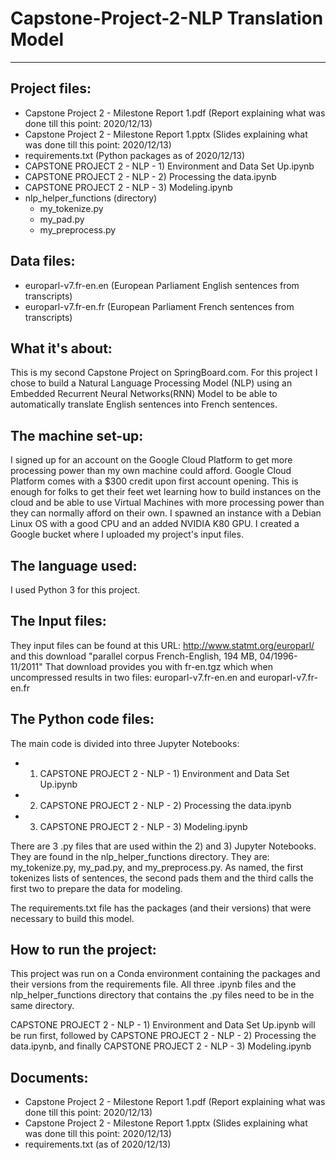 # Capstone-Project-2-NLP Translation Model
------------------------------------------

Project files:
-------------
* Capstone Project 2 - Milestone Report 1.pdf (Report explaining what was done till this point: 2020/12/13)
* Capstone Project 2 - Milestone Report 1.pptx (Slides explaining what was done till this point: 2020/12/13)
* requirements.txt (Python packages as of 2020/12/13)
* CAPSTONE PROJECT 2 - NLP - 1) Environment and Data Set Up.ipynb
* CAPSTONE PROJECT 2 - NLP - 2) Processing the data.ipynb
* CAPSTONE PROJECT 2 - NLP - 3) Modeling.ipynb
* nlp_helper_functions (directory)
  * my_tokenize.py
  * my_pad.py
  * my_preprocess.py
  
 Data files:
 ----------
 * europarl-v7.fr-en.en (European Parliament English sentences from transcripts)
 * europarl-v7.fr-en.fr (European Parliament French sentences from transcripts)

What it's about:
---------------
This is my second Capstone Project on SpringBoard.com. For this project I chose to build a Natural Language Processing Model (NLP) using an Embedded Recurrent Neural Networks(RNN) Model to be able to automatically translate English sentences into French sentences.


The machine set-up:
------------------
I signed up for an account on the Google Cloud Platform to get more processing power than my own machine could afford. Google Cloud Platform comes with a $300 credit upon first account opening. This is enough for folks to get their feet wet learning how to build instances on the cloud and be able to use Virtual Machines with more processing power than they can normally afford on their own. I spawned an instance with a Debian Linux OS with a good CPU and an added NVIDIA K80 GPU. I created a Google bucket where I uploaded my project's input files.


The language used:
-----------------
I used Python 3 for this project.


The Input files:
---------------
They input files can be found at this URL: http://www.statmt.org/europarl/ and this download "parallel corpus French-English, 194 MB, 04/1996-11/2011"
That download provides you with fr-en.tgz which when uncompressed results in two files: europarl-v7.fr-en.en and europarl-v7.fr-en.fr


The Python code files:
---------------------
The main code is divided into three Jupyter Notebooks: 
* 1) CAPSTONE PROJECT 2 - NLP - 1) Environment and Data Set Up.ipynb
* 2) CAPSTONE PROJECT 2 - NLP - 2) Processing the data.ipynb
* 3) CAPSTONE PROJECT 2 - NLP - 3) Modeling.ipynb
 
There are 3 .py files that are used within the 2) and 3) Jupyter Notebooks. They are found in the nlp_helper_functions directory. They are: my_tokenize.py, my_pad.py, and my_preprocess.py. As named, the first tokenizes lists of sentences, the second pads them and the third calls the first two to prepare the data for modeling.

The requirements.txt file has the packages (and their versions) that were necessary to build this model.


How to run the project:
----------------------
This project was run on a Conda environment containing the packages and their versions from the requirements file. All three .ipynb files and the nlp_helper_functions directory that contains the .py files need to be in the same directory.

CAPSTONE PROJECT 2 - NLP - 1) Environment and Data Set Up.ipynb will be run first, followed by CAPSTONE PROJECT 2 - NLP - 2) Processing the data.ipynb, and finally CAPSTONE PROJECT 2 - NLP - 3) Modeling.ipynb

Documents:
---------
* Capstone Project 2 - Milestone Report 1.pdf (Report explaining what was done till this point: 2020/12/13)
* Capstone Project 2 - Milestone Report 1.pptx (Slides explaining what was done till this point: 2020/12/13)
* requirements.txt (as of 2020/12/13)
